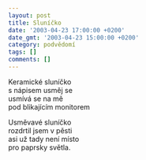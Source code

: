 ```yaml
---
layout: post
title: Sluníčko
date: '2003-04-23 17:00:00 +0200'
date_gmt: '2003-04-23 15:00:00 +0200'
category: podvědomí
tags: []
comments: []
---
```


<p>Keramické sluníčko<br>s nápisem usměj se<br>usmívá se na mě<br>pod blikajícím monitorem</p>
<p>Usměvavé sluníčko<br>rozdrtil jsem v pěsti<br>asi už tady není místo<br>pro paprsky světla.</p>
